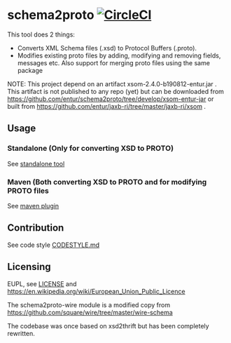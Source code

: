 # schema2proto  [![CircleCI](https://circleci.com/gh/entur/schema2proto.svg?style=svg)](https://circleci.com/gh/entur/schema2proto)

This tool does 2 things:

* Converts XML Schema files (.xsd) to Protocol Buffers (.proto). 
* Modifies existing proto files by adding, modifying and removing fields, messages etc. Also support for merging proto files using the same package

NOTE: This project depend on an artifact xsom-2.4.0-b190812-entur.jar . This artifact is not published to any repo (yet) but can be downloaded from
 https://github.com/entur/schema2proto/tree/develop/xsom-entur-jar or built from https://github.com/entur/jaxb-ri/tree/master/jaxb-ri/xsom .

## Usage

### Standalone (Only for converting XSD to PROTO)

See [standalone tool](schema2proto-lib/README.md) 

### Maven (Both converting XSD to PROTO and for modifying PROTO files

See [maven plugin](schema2proto-maven-plugin/README.md)


## Contribution

See code style [CODESTYLE.md](CODESTYLE.md)

## Licensing

EUPL, see [LICENSE](LICENSE.txt) and https://en.wikipedia.org/wiki/European_Union_Public_Licence

The schema2proto-wire module is a modified copy from https://github.com/square/wire/tree/master/wire-schema

The codebase was once based on xsd2thrift but has been completely rewritten.
